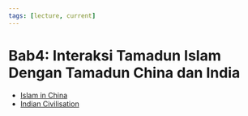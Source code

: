 ```yaml
---
tags: [lecture, current]
---
```


# Bab4: Interaksi Tamadun Islam Dengan Tamadun China dan India

- [Islam in China](202308291002.md)
- [Indian Civilisation](202309061900.md)
